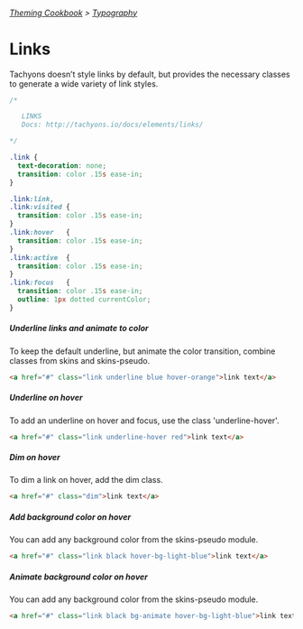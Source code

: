 ###### [Theming Cookbook](../index.md)  >  [Typography](./index.md)

# Links

Tachyons doesn’t style links by default, but provides the necessary classes to generate a wide variety of link styles.

```css
/*

   LINKS
   Docs: http://tachyons.io/docs/elements/links/

*/

.link {
  text-decoration: none;
  transition: color .15s ease-in;
}

.link:link,
.link:visited {
  transition: color .15s ease-in;
}
.link:hover   {
  transition: color .15s ease-in;
}
.link:active  {
  transition: color .15s ease-in;
}
.link:focus   {
  transition: color .15s ease-in;
  outline: 1px dotted currentColor;
}
```

##### Underline links and animate to color

To keep the default underline, but animate the color transition, combine classes from skins and skins-pseudo.

```html
<a href="#" class="link underline blue hover-orange">link text</a>
```

##### Underline on hover
To add an underline on hover and focus, use the class 'underline-hover'.

```html
<a href="#" class="link underline-hover red">link text</a>
```

##### Dim on hover

To dim a link on hover, add the dim class.

```html
<a href="#" class="dim">link text</a>
```

##### Add background color on hover

You can add any background color from the skins-pseudo module.

```html
<a href="#" class="link black hover-bg-light-blue">link text</a>
```

##### Animate background color on hover

You can add any background color from the skins-pseudo module.

```html
<a href="#" class="link black bg-animate hover-bg-light-blue">link text</a>
```
